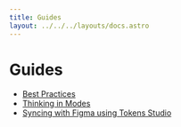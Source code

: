 ```yaml
---
title: Guides
layout: ../../../layouts/docs.astro
---
```


# Guides

- [Best Practices](/docs/guides/best-practices/)
- [Thinking in Modes](/docs/guides/modes)
- [Syncing with Figma using Tokens Studio](/docs/guides/tokens-studio)
